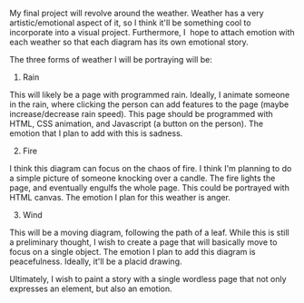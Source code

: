 My final project will revolve around the weather. Weather has a very artistic/emotional aspect of it, so I think it'll be something cool to incorporate into a visual project. Furthermore, I  hope to attach emotion with each weather so that each diagram has its own emotional story.

The three forms of weather I will be portraying will be:

1. Rain

This will likely be a page with programmed rain. Ideally, I animate someone in the rain, where clicking the person can add features to the page (maybe increase/decrease rain speed). This page should be programmed with HTML, CSS animation, and Javascript (a button on the person). The emotion that I plan to add with this is sadness. 


2. Fire

I think this diagram can focus on the chaos of fire. I think I'm planning to do a simple picture of someone knocking over a candle. The fire lights the page, and eventually engulfs the whole page. This could be portrayed with HTML canvas. The emotion I plan for this weather is anger.

3. Wind

This will be a moving diagram, following the path of a leaf. While this is still a preliminary thought, I wish to create a page that will basically move to focus on a single object. The emotion I plan to add this diagram is peacefulness. Ideally, it'll be a placid drawing.

Ultimately, I wish to paint a story with a single wordless page that not only expresses an element, but also an emotion.